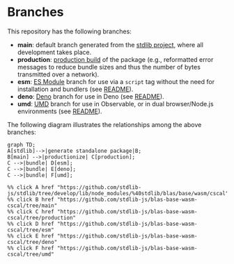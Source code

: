 <!--

@license Apache-2.0

Copyright (c) 2022 The Stdlib Authors.

Licensed under the Apache License, Version 2.0 (the "License");
you may not use this file except in compliance with the License.
You may obtain a copy of the License at

    http://www.apache.org/licenses/LICENSE-2.0

Unless required by applicable law or agreed to in writing, software
distributed under the License is distributed on an "AS IS" BASIS,
WITHOUT WARRANTIES OR CONDITIONS OF ANY KIND, either express or implied.
See the License for the specific language governing permissions and
limitations under the License.

-->

# Branches

This repository has the following branches:

-   **main**: default branch generated from the [stdlib project][stdlib-url], where all development takes place.
-   **production**: [production build][production-url] of the package (e.g., reformatted error messages to reduce bundle sizes and thus the number of bytes transmitted over a network).
-   **esm**: [ES Module][esm-url] branch for use via a `script` tag without the need for installation and bundlers (see [README][esm-readme]).
-   **deno**: [Deno][deno-url] branch for use in Deno (see [README][deno-readme]).
-   **umd**: [UMD][umd-url] branch for use in Observable, or in dual browser/Node.js environments (see [README][umd-readme]).

The following diagram illustrates the relationships among the above branches:

```mermaid
graph TD;
A[stdlib]-->|generate standalone package|B;
B[main] -->|productionize| C[production];
C -->|bundle| D[esm];
C -->|bundle| E[deno];
C -->|bundle| F[umd];

%% click A href "https://github.com/stdlib-js/stdlib/tree/develop/lib/node_modules/%40stdlib/blas/base/wasm/cscal"
%% click B href "https://github.com/stdlib-js/blas-base-wasm-cscal/tree/main"
%% click C href "https://github.com/stdlib-js/blas-base-wasm-cscal/tree/production"
%% click D href "https://github.com/stdlib-js/blas-base-wasm-cscal/tree/esm"
%% click E href "https://github.com/stdlib-js/blas-base-wasm-cscal/tree/deno"
%% click F href "https://github.com/stdlib-js/blas-base-wasm-cscal/tree/umd"
```

[stdlib-url]: https://github.com/stdlib-js/stdlib/tree/develop/lib/node_modules/%40stdlib/blas/base/wasm/cscal
[production-url]: https://github.com/stdlib-js/blas-base-wasm-cscal/tree/production
[deno-url]: https://github.com/stdlib-js/blas-base-wasm-cscal/tree/deno
[deno-readme]: https://github.com/stdlib-js/blas-base-wasm-cscal/blob/deno/README.md
[umd-url]: https://github.com/stdlib-js/blas-base-wasm-cscal/tree/umd
[umd-readme]: https://github.com/stdlib-js/blas-base-wasm-cscal/blob/umd/README.md
[esm-url]: https://github.com/stdlib-js/blas-base-wasm-cscal/tree/esm
[esm-readme]: https://github.com/stdlib-js/blas-base-wasm-cscal/blob/esm/README.md